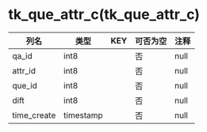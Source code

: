 # tk_que_attr_c(tk_que_attr_c)
| 列名   | 类型   | KEY  | 可否为空 | 注释   |
| ---- | ---- | ---- | ---- | ---- |
|qa_id|int8||否|null|
|attr_id|int8||否|null|
|que_id|int8||否|null|
|dift|int8||否|null|
|time_create|timestamp||否|null|

